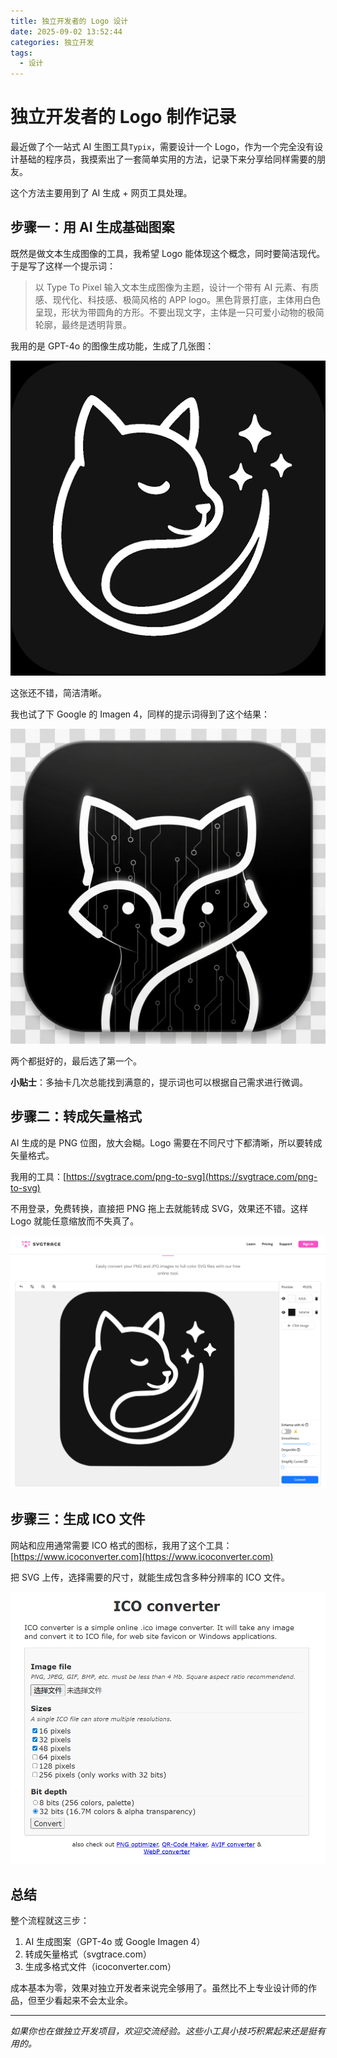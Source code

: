 ```yaml
---
title: 独立开发者的 Logo 设计
date: 2025-09-02 13:52:44
categories: 独立开发
tags:
  - 设计
---
```


# 独立开发者的 Logo 制作记录

最近做了个一站式 AI 生图工具`Typix`，需要设计一个 Logo，作为一个完全没有设计基础的程序员，我摸索出了一套简单实用的方法，记录下来分享给同样需要的朋友。

这个方法主要用到了 AI 生成 + 网页工具处理。

<!-- more -->

## 步骤一：用 AI 生成基础图案

既然是做文本生成图像的工具，我希望 Logo 能体现这个概念，同时要简洁现代。于是写了这样一个提示词：

> 以 Type To Pixel 输入文本生成图像为主题，设计一个带有 AI 元素、有质感、现代化、科技感、极简风格的 APP logo。黑色背景打底，主体用白色呈现，形状为带圆角的方形。不要出现文字，主体是一只可爱小动物的极简轮廓，最终是透明背景。

我用的是 GPT-4o 的图像生成功能，生成了几张图：

![](ai-logo-design-in-3-steps/2025-09-02-14-11-08.png)

这张还不错，简洁清晰。

我也试了下 Google 的 Imagen 4，同样的提示词得到了这个结果：

![](ai-logo-design-in-3-steps/2025-09-02-14-11-15.png)

两个都挺好的，最后选了第一个。

**小贴士**：多抽卡几次总能找到满意的，提示词也可以根据自己需求进行微调。

## 步骤二：转成矢量格式

AI 生成的是 PNG 位图，放大会糊。Logo 需要在不同尺寸下都清晰，所以要转成矢量格式。

我用的工具：[https://svgtrace.com/png-to-svg](https://svgtrace.com/png-to-svg)

不用登录，免费转换，直接把 PNG 拖上去就能转成 SVG，效果还不错。这样 Logo 就能任意缩放而不失真了。

![](ai-logo-design-in-3-steps/2025-09-02-14-23-05.png)

## 步骤三：生成 ICO 文件

网站和应用通常需要 ICO 格式的图标，我用了这个工具：[https://www.icoconverter.com](https://www.icoconverter.com)

把 SVG 上传，选择需要的尺寸，就能生成包含多种分辨率的 ICO 文件。

![](ai-logo-design-in-3-steps/2025-09-02-14-23-46.png)

## 总结

整个流程就这三步：

1. AI 生成图案（GPT-4o 或 Google Imagen 4）
2. 转成矢量格式（svgtrace.com）
3. 生成多格式文件（icoconverter.com）

成本基本为零，效果对独立开发者来说完全够用了。虽然比不上专业设计师的作品，但至少看起来不会太业余。

---

_如果你也在做独立开发项目，欢迎交流经验。这些小工具小技巧积累起来还是挺有用的。_
